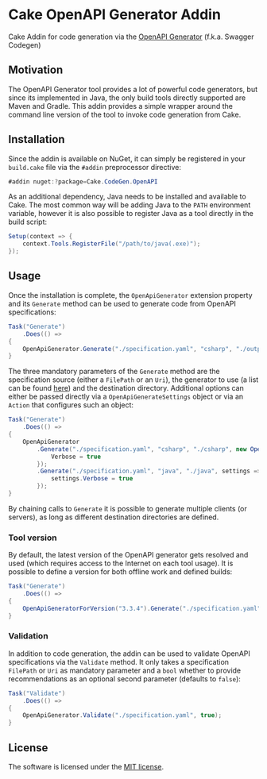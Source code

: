 # Cake OpenAPI Generator Addin
Cake Addin for code generation via the [OpenAPI Generator](https://openapi-generator.tech/) (f.k.a. Swagger Codegen)

## Motivation
The OpenAPI Generator tool provides a lot of powerful code generators, but since its implemented in Java, the only build tools directly supported are Maven and Gradle. This addin provides a simple wrapper around the command line version of the tool to invoke code generation from Cake.

## Installation
Since the addin is available on NuGet, it can simply be registered in your `build.cake` file via the `#addin` preprocessor directive:

``` csharp
#addin nuget:?package=Cake.CodeGen.OpenAPI
```

As an additional dependency, Java needs to be installed and available to Cake. The most common way will be adding Java to the `PATH` environment variable, however it is also possible to register Java as a tool directly in the build script:

``` csharp
Setup(context => {
    context.Tools.RegisterFile("/path/to/java(.exe)");
});
```

## Usage
Once the installation is complete, the `OpenApiGenerator` extension property and its `Generate` method can be used to generate code from OpenAPI specifications:

``` csharp
Task("Generate")
    .Does(() =>
{
    OpenApiGenerator.Generate("./specification.yaml", "csharp", "./output");
}
```

The three mandatory parameters of the `Generate` method are the specification source (either a `FilePath` or an `Uri`), the generator to use (a list can be found [here](https://openapi-generator.tech/docs/generators.html)) and the destination directory. Additional options can either be passed directly via a `OpenApiGenerateSettings` object or via an `Action` that configures such an object:

``` csharp
Task("Generate")
    .Does(() =>
{
    OpenApiGenerator
    	.Generate("./specification.yaml", "csharp", "./csharp", new OpenApiGenerateSettings() {
    		Verbose = true
    	});
    	.Generate("./specification.yaml", "java", "./java", settings => {
    		settings.Verbose = true
    	});
}
```

By chaining calls to `Generate` it is possible to generate multiple clients (or servers), as long as different destination directories are defined.

### Tool version
By default, the latest version of the OpenAPI generator gets resolved and used (which requires access to the Internet on each tool usage). It is possible to define a version for both offline work and defined builds:

``` csharp
Task("Generate")
    .Does(() =>
{
    OpenApiGeneratorForVersion("3.3.4").Generate("./specification.yaml", "csharp", "./output");
}
```

### Validation
In addition to code generation, the addin can be used to validate OpenAPI specifications via the `Validate` method. It only takes a specification `FilePath` or `Uri` as mandatory parameter and a `bool` whether to provide recommendations as an optional second parameter (defaults to `false`):

``` csharp
Task("Validate")
    .Does(() =>
{
    OpenApiGenerator.Validate("./specification.yaml", true);
}
```

## License
The software is licensed under the [MIT license](https://github.com/lukoerfer/cake-openapi/blob/master/LICENSE).
